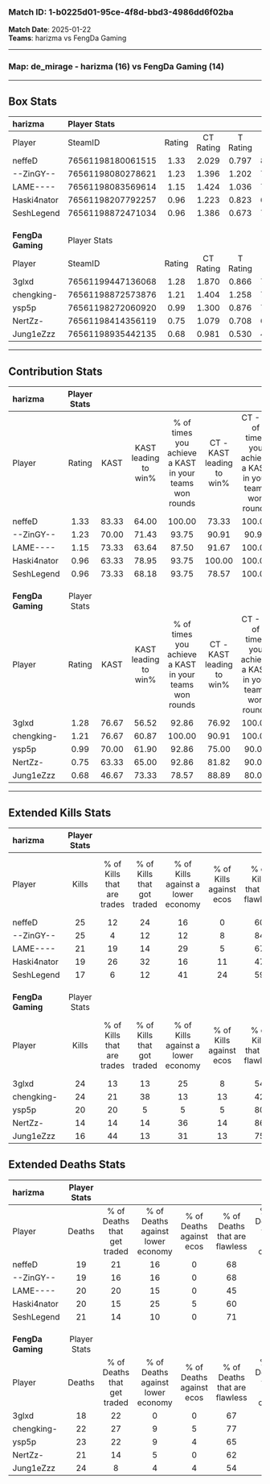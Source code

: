 ### Match ID: 1-b0225d01-95ce-4f8d-bbd3-4986dd6f02ba  
**Match Date**: 2025-01-22  
**Teams**: harizma vs FengDa Gaming  

---  

### **Map**: de_mirage - harizma (16) vs FengDa Gaming (14)  
---  

## Box Stats  

| **harizma**       | Player Stats      |        |           |          |       |      |       |         |        |      |     |
| :- | :- | :-: | :-: | :-: | :-: | :-: | :-: | :-: | :-: | :-: | :-: |
| Player            | SteamID           | Rating | CT Rating | T Rating | KAST  | ADR  | Kills | Assists | Deaths | K/D  | HS% |
| neffeD            | 76561198180061515 |  1.33  |   2.029   |  0.797   | 83.33 | 84.8 |  25   |    2    |   19   | 1.32 | 68  |
| --ZinGY--         | 76561198080278621 |  1.23  |   1.396   |  1.202   | 70.00 | 81.5 |  25   |    3    |   19   | 1.32 | 36  |
| LAME----          | 76561198083569614 |  1.15  |   1.424   |  1.036   | 73.33 | 86.4 |  21   |    7    |   20   | 1.05 | 61  |
| Haski4nator       | 76561198207792257 |  0.96  |   1.223   |  0.823   | 63.33 | 69.4 |  19   |    6    |   20   | 0.95 | 68  |
| SeshLegend        | 76561198872471034 |  0.96  |   1.386   |  0.673   | 73.33 | 72.3 |  17   |    6    |   21   | 0.81 | 64  |
|                   |                   |        |           |          |       |      |       |         |        |      |     |
|                   |                   |        |           |          |       |      |       |         |        |      |     |
|                   |                   |        |           |          |       |      |       |         |        |      |     |
| **FengDa Gaming** | Player Stats      |        |           |          |       |      |       |         |        |      |     |
| Player            | SteamID           | Rating | CT Rating | T Rating | KAST  | ADR  | Kills | Assists | Deaths | K/D  | HS% |
| 3glxd             | 76561199447136068 |  1.28  |   1.870   |  0.866   | 76.67 | 81.7 |  24   |    7    |   18   | 1.33 | 25  |
| chengking-        | 76561198872573876 |  1.21  |   1.404   |  1.258   | 76.67 | 83.8 |  24   |    7    |   22   | 1.09 | 41  |
| ysp5p             | 76561198272060920 |  0.99  |   1.300   |  0.876   | 70.00 | 74.5 |  20   |    3    |   23   | 0.87 | 55  |
| NertZz-           | 76561198414356119 |  0.75  |   1.079   |  0.708   | 63.33 | 54.5 |  14   |    5    |   21   | 0.67 | 42  |
| Jung1eZzz         | 76561198935442135 |  0.68  |   0.981   |  0.530   | 46.67 | 70.3 |  16   |    7    |   24   | 0.67 | 50  |
---  

## Contribution Stats  

| **harizma**       | Player Stats |       |                      |                                                        |                           |                                                             |                          |                                                            |
| :- | :-: | :-: | :-: | :-: | :-: | :-: | :-: | :-: |
| Player            |    Rating    | KAST  | KAST leading to win% | % of times you achieve a KAST in your teams won rounds | CT - KAST leading to win% | CT - % of times you achieve a KAST in your teams won rounds | T - KAST leading to win% | T - % of times you achieve a KAST in your teams won rounds |
| neffeD            |     1.33     | 83.33 |        64.00         |                         100.00                         |           73.33           |                           100.00                            |          50.00           |                           100.00                           |
| --ZinGY--         |     1.23     | 70.00 |        71.43         |                         93.75                          |           90.91           |                            90.91                            |          50.00           |                           100.00                           |
| LAME----          |     1.15     | 73.33 |        63.64         |                         87.50                          |           91.67           |                           100.00                            |          30.00           |                           60.00                            |
| Haski4nator       |     0.96     | 63.33 |        78.95         |                         93.75                          |          100.00           |                           100.00                            |          50.00           |                           80.00                            |
| SeshLegend        |     0.96     | 73.33 |        68.18         |                         93.75                          |           78.57           |                           100.00                            |          50.00           |                           80.00                            |
|                   |              |       |                      |                                                        |                           |                                                             |                          |                                                            |
|                   |              |       |                      |                                                        |                           |                                                             |                          |                                                            |
|                   |              |       |                      |                                                        |                           |                                                             |                          |                                                            |
| **FengDa Gaming** | Player Stats |       |                      |                                                        |                           |                                                             |                          |                                                            |
| Player            |    Rating    | KAST  | KAST leading to win% | % of times you achieve a KAST in your teams won rounds | CT - KAST leading to win% | CT - % of times you achieve a KAST in your teams won rounds | T - KAST leading to win% | T - % of times you achieve a KAST in your teams won rounds |
| 3glxd             |     1.28     | 76.67 |        56.52         |                         92.86                          |           76.92           |                           100.00                            |          30.00           |                           75.00                            |
| chengking-        |     1.21     | 76.67 |        60.87         |                         100.00                         |           90.91           |                           100.00                            |          33.33           |                           100.00                           |
| ysp5p             |     0.99     | 70.00 |        61.90         |                         92.86                          |           75.00           |                            90.00                            |          44.44           |                           100.00                           |
| NertZz-           |     0.75     | 63.33 |        65.00         |                         92.86                          |           81.82           |                            90.00                            |          44.44           |                           100.00                           |
| Jung1eZzz         |     0.68     | 46.67 |        73.33         |                         78.57                          |           88.89           |                            80.00                            |          50.00           |                           75.00                            |
---  

## Extended Kills Stats  

| **harizma**       | Player Stats |                            |                            |                                    |                         |                              |                                 |                                       |                    |           |
| :- | :-: | :-: | :-: | :-: | :-: | :-: | :-: | :-: | :-: | :-: |
| Player            |    Kills     | % of Kills that are trades | % of Kills that got traded | % of Kills against a lower economy | % of Kills against ecos | % of Kills that are flawless | % of Kills that are close duels | % of Kills that are assisted by flash | Pistol Round Kills | AWP Kills |
| neffeD            |      25      |             12             |             24             |                 16                 |            0            |              60              |               24                |                   0                   |         0          |     4     |
| --ZinGY--         |      25      |             4              |             12             |                 12                 |            8            |              84              |                4                |                  12                   |         12         |     4     |
| LAME----          |      21      |             19             |             14             |                 29                 |            5            |              67              |               14                |                   5                   |         4          |     1     |
| Haski4nator       |      19      |             26             |             32             |                 16                 |           11            |              47              |                5                |                   0                   |         0          |     0     |
| SeshLegend        |      17      |             6              |             12             |                 41                 |           24            |              59              |                6                |                   0                   |         0          |     1     |
|                   |              |                            |                            |                                    |                         |                              |                                 |                                       |                    |           |
|                   |              |                            |                            |                                    |                         |                              |                                 |                                       |                    |           |
|                   |              |                            |                            |                                    |                         |                              |                                 |                                       |                    |           |
| **FengDa Gaming** | Player Stats |                            |                            |                                    |                         |                              |                                 |                                       |                    |           |
| Player            |    Kills     | % of Kills that are trades | % of Kills that got traded | % of Kills against a lower economy | % of Kills against ecos | % of Kills that are flawless | % of Kills that are close duels | % of Kills that are assisted by flash | Pistol Round Kills | AWP Kills |
| 3glxd             |      24      |             13             |             13             |                 25                 |            8            |              54              |                4                |                   4                   |         15         |     0     |
| chengking-        |      24      |             21             |             38             |                 13                 |           13            |              42              |                0                |                   0                   |         0          |     1     |
| ysp5p             |      20      |             20             |             5              |                 5                  |            5            |              80              |                0                |                   5                   |         1          |     1     |
| NertZz-           |      14      |             14             |             14             |                 36                 |           14            |              86              |               21                |                   0                   |         0          |     1     |
| Jung1eZzz         |      16      |             44             |             13             |                 31                 |           13            |              75              |                0                |                   6                   |         0          |     0     |
## Extended Deaths Stats  

| **harizma**       | Player Stats |                             |                                   |                          |                               |                            |                           |               |
| :- | :-: | :-: | :-: | :-: | :-: | :-: | :-: | :-: |
| Player            |    Deaths    | % of Deaths that get traded | % of Deaths against lower economy | % of Deaths against ecos | % of Deaths that are flawless | % of Deaths that are close | % of Deaths while blinded | Deaths to AWP |
| neffeD            |      19      |             21              |                16                 |            0             |              68               |             0              |            11             |       3       |
| --ZinGY--         |      19      |             16              |                16                 |            0             |              68               |             11             |             0             |       3       |
| LAME----          |      20      |             20              |                15                 |            0             |              45               |             0              |             0             |       4       |
| Haski4nator       |      20      |             15              |                25                 |            5             |              60               |             0              |             5             |       1       |
| SeshLegend        |      21      |             14              |                10                 |            0             |              71               |             10             |             0             |       5       |
|                   |              |                             |                                   |                          |                               |                            |                           |               |
|                   |              |                             |                                   |                          |                               |                            |                           |               |
|                   |              |                             |                                   |                          |                               |                            |                           |               |
| **FengDa Gaming** | Player Stats |                             |                                   |                          |                               |                            |                           |               |
| Player            |    Deaths    | % of Deaths that get traded | % of Deaths against lower economy | % of Deaths against ecos | % of Deaths that are flawless | % of Deaths that are close | % of Deaths while blinded | Deaths to AWP |
| 3glxd             |      18      |             22              |                 0                 |            0             |              67               |             22             |             6             |       3       |
| chengking-        |      22      |             27              |                 9                 |            5             |              77               |             9              |             9             |       8       |
| ysp5p             |      23      |             22              |                 9                 |            4             |              65               |             13             |             4             |       3       |
| NertZz-           |      21      |             14              |                 5                 |            0             |              62               |             5              |             0             |       1       |
| Jung1eZzz         |      24      |              8              |                 4                 |            4             |              54               |             8              |             0             |       1       |
